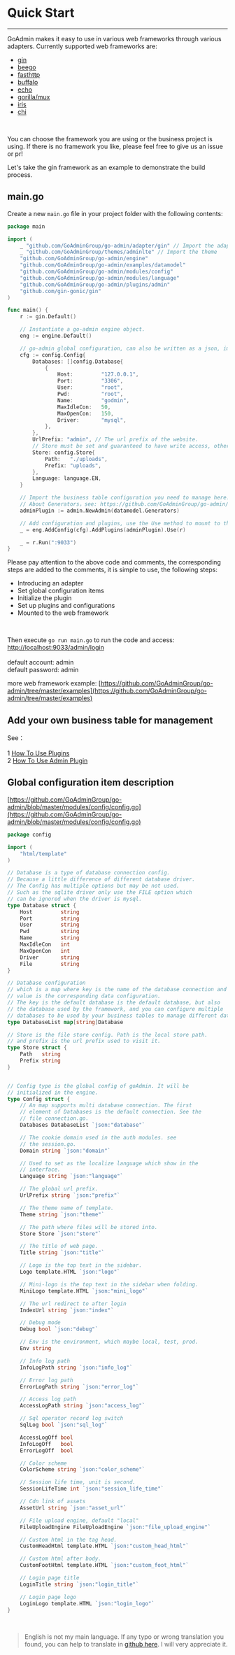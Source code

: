 # Quick Start
---

GoAdmin makes it easy to use in various web frameworks through various adapters. Currently supported web frameworks are:

- [gin](http://github.com/gin-gonic/gin)
- [beego](https://github.com/astaxie/beego)
- [fasthttp](https://github.com/valyala/fasthttp)
- [buffalo](https://github.com/gobuffalo/buffalo)
- [echo](https://github.com/labstack/echo)
- [gorilla/mux](http://github.com/gorilla/mux)
- [iris](https://github.com/kataras/iris)
- [chi](https://github.com/go-chi/chi)

<br>

You can choose the framework you are using or the business project is using. If there is no framework you like, please feel free to give us an issue or pr!

Let's take the gin framework as an example to demonstrate the build process.

## main.go

Create a new ```main.go``` file in your project folder with the following contents:

```go
package main

import (
	_ "github.com/GoAdminGroup/go-admin/adapter/gin" // Import the adapter, it must be imported. If it is not imported, you need to define it yourself.
	_ "github.com/GoAdminGroup/themes/adminlte" // Import the theme
	"github.com/GoAdminGroup/go-admin/engine"
	"github.com/GoAdminGroup/go-admin/examples/datamodel"
	"github.com/GoAdminGroup/go-admin/modules/config"
	"github.com/GoAdminGroup/go-admin/modules/language"
	"github.com/GoAdminGroup/go-admin/plugins/admin"
	"github.com/gin-gonic/gin"
)

func main() {
	r := gin.Default()

	// Instantiate a go-admin engine object.
	eng := engine.Default()

	// go-admin global configuration, can also be written as a json, imported by json.
	cfg := config.Config{
		Databases: []config.Database{
			{
				Host:         "127.0.0.1",
				Port:         "3306",
				User:         "root",
				Pwd:          "root",
				Name:         "godmin",
				MaxIdleCon:   50,
				MaxOpenCon:   150,
				Driver:       "mysql",
			},
		},
		UrlPrefix: "admin", // The url prefix of the website.
		// Store must be set and guaranteed to have write access, otherwise new administrator users cannot be added.
		Store: config.Store{
			Path:   "./uploads",
			Prefix: "uploads",
		},
		Language: language.EN,
	}

	// Import the business table configuration you need to manage here.
	// About Generators，see: https://github.com/GoAdminGroup/go-admin/blob/master/examples/datamodel/tables.go
	adminPlugin := admin.NewAdmin(datamodel.Generators)

	// Add configuration and plugins, use the Use method to mount to the web framework.
	_ = eng.AddConfig(cfg).AddPlugins(adminPlugin).Use(r)

	_ = r.Run(":9033")
}
```

Please pay attention to the above code and comments, the corresponding steps are added to the comments, it is simple to use, the following steps:

- Introducing an adapter
- Set global configuration items
- Initialize the plugin
- Set up plugins and configurations
- Mounted to the web framework

<br>

Then execute ```go run main.go``` to run the code and access: [http://localhost:9033/admin/login](http://localhost:9033/admin/login) <br>
<br>
default account: admin<br>
default password: admin

more web framework example: [https://github.com/GoAdminGroup/go-admin/tree/master/examples](https://github.com/GoAdminGroup/go-admin/tree/master/examples)

## Add your own business table for management

See：<br><br>
1 [How To Use Plugins](plugins/plugins)<br>
2 [How To Use Admin Plugin](plugins/admin)

## Global configuration item description

[https://github.com/GoAdminGroup/go-admin/blob/master/modules/config/config.go](https://github.com/GoAdminGroup/go-admin/blob/master/modules/config/config.go)

```go
package config

import (
	"html/template"
)

// Database is a type of database connection config.
// Because a little difference of different database driver.
// The Config has multiple options but may be not used.
// Such as the sqlite driver only use the FILE option which
// can be ignored when the driver is mysql.
type Database struct {
	Host         string
	Port         string
	User         string
	Pwd          string
	Name         string
	MaxIdleCon   int
	MaxOpenCon   int
	Driver       string
	File         string
}

// Database configuration
// which is a map where key is the name of the database connection and 
// value is the corresponding data configuration.
// The key is the default database is the default database, but also 
// the database used by the framework, and you can configure multiple 
// databases to be used by your business tables to manage different databases.
type DatabaseList map[string]Database

// Store is the file store config. Path is the local store path.
// and prefix is the url prefix used to visit it.
type Store struct {
	Path   string
	Prefix string
}


// Config type is the global config of goAdmin. It will be
// initialized in the engine.
type Config struct {
	// An map supports multi database connection. The first
	// element of Databases is the default connection. See the
	// file connection.go.
	Databases DatabaseList `json:"database"`

	// The cookie domain used in the auth modules. see
	// the session.go.
	Domain string `json:"domain"`

	// Used to set as the localize language which show in the
	// interface.
	Language string `json:"language"`

	// The global url prefix.
	UrlPrefix string `json:"prefix"`

	// The theme name of template.
	Theme string `json:"theme"`

	// The path where files will be stored into.
	Store Store `json:"store"`

	// The title of web page.
	Title string `json:"title"`

	// Logo is the top text in the sidebar.
	Logo template.HTML `json:"logo"`

	// Mini-logo is the top text in the sidebar when folding.
	MiniLogo template.HTML `json:"mini_logo"`

	// The url redirect to after login
	IndexUrl string `json:"index"`

	// Debug mode
	Debug bool `json:"debug"`

	// Env is the environment, which maybe local, test, prod.
	Env string

	// Info log path
	InfoLogPath string `json:"info_log"`

	// Error log path
	ErrorLogPath string `json:"error_log"`

	// Access log path
	AccessLogPath string `json:"access_log"`

	// Sql operator record log switch
	SqlLog bool `json:"sql_log"`

	AccessLogOff bool
	InfoLogOff   bool
	ErrorLogOff  bool

	// Color scheme
	ColorScheme string `json:"color_scheme"`

	// Session life time, unit is second.
	SessionLifeTime int `json:"session_life_time"`

	// Cdn link of assets
	AssetUrl string `json:"asset_url"`

	// File upload engine, default "local"
	FileUploadEngine FileUploadEngine `json:"file_upload_engine"`

	// Custom html in the tag head.
	CustomHeadHtml template.HTML `json:"custom_head_html"`

	// Custom html after body.
	CustomFootHtml template.HTML `json:"custom_foot_html"`

	// Login page title
	LoginTitle string `json:"login_title"`

	// Login page logo
	LoginLogo template.HTML `json:"login_logo"`
}

```

<br>

> English is not my main language. If any typo or wrong translation you found, you can help to translate in [github here](https://github.com/GoAdminGroup/docs). I will very appreciate it.